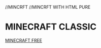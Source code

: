 //MINCRFT
//MINCRFT WITH HTML PURE
<!DOCTYPE html>
<html>
<body>

<h1>MINECRAFT CLASSIC</h1>

<p><a href="https://classic.minecraft.net">MINECRAFT FREE</a></p>

</body>
</html>


